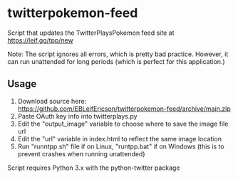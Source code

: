 # twitterpokemon-feed
Script that updates the TwitterPlaysPokemon feed site at https://leif.gg/tpp/new

Note: The script ignores all errors, which is pretty bad practice. However, it can run unattended for long periods (which is perfect for this application.)

## Usage
1. Download source here: https://github.com/EBLeifEricson/twitterpokemon-feed/archive/main.zip
2. Paste OAuth key info into twitterplays.py
3. Edit the "output_image" variable to choose where to save the image file url
4. Edit the "url" variable in index.html to reflect the same image location
3. Run "runntpp.sh" file if on Linux, "runtpp.bat" if on Windows (this is to prevent crashes when running unattended)

Script requires Python 3.x with the python-twitter package
